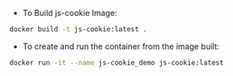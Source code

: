 * To Build js-cookie Image: 
```bash
docker build -t js-cookie:latest .
```

* To create and run the container from the image built: 
```bash
docker run -it --name js-cookie_demo js-cookie:latest
```